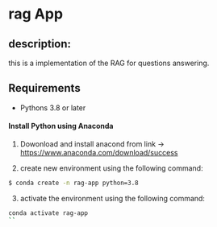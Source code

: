 # rag App
## description: 
this is a implementation of the RAG for questions answering.

## Requirements
- Pythons 3.8 or later
#### Install Python using Anaconda
1) Dowonload and install anacond from link -> 
https://www.anaconda.com/download/success

2) create new environment using the following command:
```bash
$ conda create -n rag-app python=3.8      
```
3) activate the environment using the following command:
```bash
conda activate rag-app
``